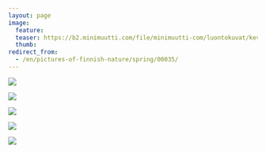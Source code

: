 ```yaml
---
layout: page
image:
  feature:
  teaser: https://b2.minimuutti.com/file/minimuutti-com/luontokuvat/kev%C3%A4t/DS14212-245px.jpg
  thumb:
redirect_from:
  - /en/pictures-of-finnish-nature/spring/00035/
---
```


![](https://b2.minimuutti.com/file/minimuutti-com/luontokuvat/kev%C3%A4t/DS14226-800px.jpg)

![](https://b2.minimuutti.com/file/minimuutti-com/luontokuvat/kev%C3%A4t/DS14222-800px.jpg)

![](https://b2.minimuutti.com/file/minimuutti-com/luontokuvat/kev%C3%A4t/DS15874-800px.jpg)

![](https://b2.minimuutti.com/file/minimuutti-com/luontokuvat/kev%C3%A4t/DS14211-800px.jpg)

![](https://b2.minimuutti.com/file/minimuutti-com/luontokuvat/kev%C3%A4t/DS14212-800px.jpg)

